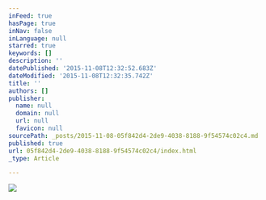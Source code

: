```yaml
---
inFeed: true
hasPage: true
inNav: false
inLanguage: null
starred: true
keywords: []
description: ''
datePublished: '2015-11-08T12:32:52.683Z'
dateModified: '2015-11-08T12:32:35.742Z'
title: ''
authors: []
publisher:
  name: null
  domain: null
  url: null
  favicon: null
sourcePath: _posts/2015-11-08-05f842d4-2de9-4038-8188-9f54574c02c4.md
published: true
url: 05f842d4-2de9-4038-8188-9f54574c02c4/index.html
_type: Article

---
```

![](https://the-grid-user-content.s3-us-west-2.amazonaws.com/65a972de-22ac-4b30-88ed-07b60df19767.jpg)
